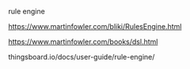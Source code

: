 
rule engine

https://www.martinfowler.com/bliki/RulesEngine.html

https://www.martinfowler.com/books/dsl.html

thingsboard.io/docs/user-guide/rule-engine/